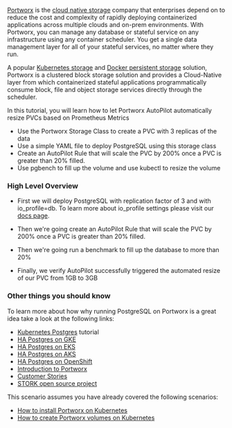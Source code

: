 [Portworx](https://portworx.com/) is the [cloud native storage](https://portworx.com/cloud-native-storage/) company that enterprises depend on to reduce the cost and complexity of rapidly deploying containerized applications across multiple clouds and on-prem environments. With Portworx, you can manage any database or stateful service on any infrastructure using any container scheduler. You get a single data management layer for all of your stateful services, no matter where they run. 

A popular [Kubernetes storage](https://portworx.com/use-case/kubernetes-storage/) and [Docker persistent storage](https://portworx.com/use-case/docker-persistent-storage/) solution, Portworx is a clustered block storage solution and provides a Cloud-Native layer from which containerized stateful applications programmatically consume block, file and object storage services directly through the scheduler.

In this tutorial, you will learn how to let Portworx AutoPilot automatically resize PVCs based on Prometheus Metrics
* Use the Portworx Storage Class to create a PVC with 3 replicas of the data
* Use a simple YAML file to deploy PostgreSQL using this storage class
* Create an AutoPilot Rule that will scale the PVC by 200% once a PVC is greater than 20% filled.
* Use pgbench to fill up the volume and use kubectl to resize the volume

### High Level Overview

- First we will deploy PostgreSQL with replication factor of 3 and with io_profile=db. To learn more about io_profile settings please visit our [docs page](https://docs.portworx.com/install-with-other/operate-and-maintain/performance-and-tuning/tuning/#global-performance-tuning).

- Then we're going create an AutoPilot Rule that will scale the PVC by 200% once a PVC is greater than 20% filled.

- Then we're going run a benchmark to fill up the database to more than 20%

- Finally, we verify AutoPilot successfully triggered the automated resize of our PVC from 1GB to 3GB


### Other things you should know

To learn more about how why running PostgreSQL on Portworx is a great idea take a look at the following links:
* [Kubernetes Postgres](https://portworx.com/ha-postgresql-kubernetes/) tutorial
* [HA Postgres on GKE](https://portworx.com/run-ha-postgresql-gke/)
* [HA Postgres on EKS](https://portworx.com/postgresql-amazon-eks/)
* [HA Postgres on AKS](https://portworx.com/ha-postgresql-azure-aks/)
* [HA Postgres on OpenShift](https://portworx.com/run-ha-postgresql-red-hat-openshift/)
* [Introduction to Portworx](https://portworx.com/products/introduction/)
* [Customer Stories](https://portworx.com/customers/)
* [STORK open source project](https://portworx.com/stork-storage-orchestration-kubernetes/)


This scenario assumes you have already covered the following scenarios:
* [How to install Portworx on Kubernetes](https://www.katacoda.com/portworx/scenarios/deploy-px-k8s)
* [How to create Portworx volumes on Kubernetes](https://www.katacoda.com/portworx/scenarios/px-k8s-vol-basic)

